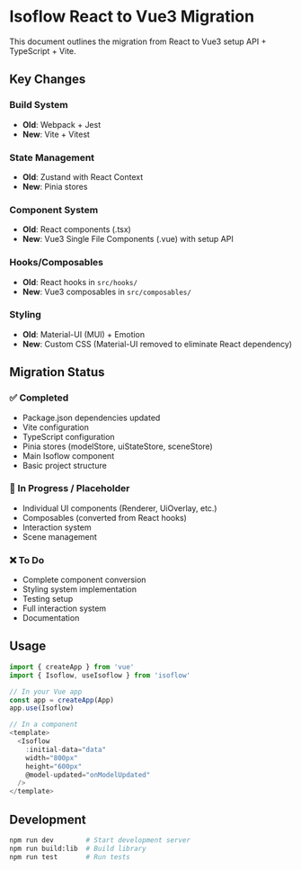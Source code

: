 # Isoflow React to Vue3 Migration

This document outlines the migration from React to Vue3 setup API + TypeScript + Vite.

## Key Changes

### Build System
- **Old**: Webpack + Jest
- **New**: Vite + Vitest

### State Management
- **Old**: Zustand with React Context
- **New**: Pinia stores

### Component System
- **Old**: React components (.tsx)
- **New**: Vue3 Single File Components (.vue) with setup API

### Hooks/Composables
- **Old**: React hooks in `src/hooks/`
- **New**: Vue3 composables in `src/composables/`

### Styling
- **Old**: Material-UI (MUI) + Emotion
- **New**: Custom CSS (Material-UI removed to eliminate React dependency)

## Migration Status

### ✅ Completed
- Package.json dependencies updated
- Vite configuration
- TypeScript configuration
- Pinia stores (modelStore, uiStateStore, sceneStore)
- Main Isoflow component
- Basic project structure

### 🚧 In Progress / Placeholder
- Individual UI components (Renderer, UiOverlay, etc.)
- Composables (converted from React hooks)
- Interaction system
- Scene management

### ❌ To Do
- Complete component conversion
- Styling system implementation
- Testing setup
- Full interaction system
- Documentation

## Usage

```typescript
import { createApp } from 'vue'
import { Isoflow, useIsoflow } from 'isoflow'

// In your Vue app
const app = createApp(App)
app.use(Isoflow)

// In a component
<template>
  <Isoflow 
    :initial-data="data"
    width="800px"
    height="600px"
    @model-updated="onModelUpdated"
  />
</template>
```

## Development

```bash
npm run dev        # Start development server
npm run build:lib  # Build library
npm run test       # Run tests
```